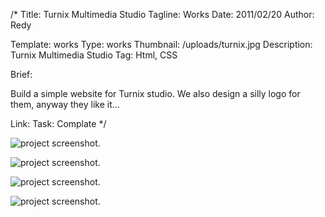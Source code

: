 /*
Title: Turnix Multimedia Studio
Tagline: Works
Date: 2011/02/20
Author: Redy

Template: works
Type: works
Thumbnail: /uploads/turnix.jpg
Description: Turnix Multimedia Studio
Tag: Html, CSS

Brief: <p>Build a simple website for Turnix studio. We also design a silly logo for them, anyway they like it...</p>
Link:
Task: Complate
*/

[0]: %image_url%/turnix.jpg  "Turnix"
[1]: %image_url%/works/turnix/turnix_2_s.jpg  "Turnix"
[2]: %image_url%/works/turnix/turnix_3_s.jpg  "Turnix"
[3]: %image_url%/works/turnix/turnix_4_s.jpg  "Turnix"

![project screenshot.][0]

![project screenshot.][1]

![project screenshot.][2]

![project screenshot.][3]